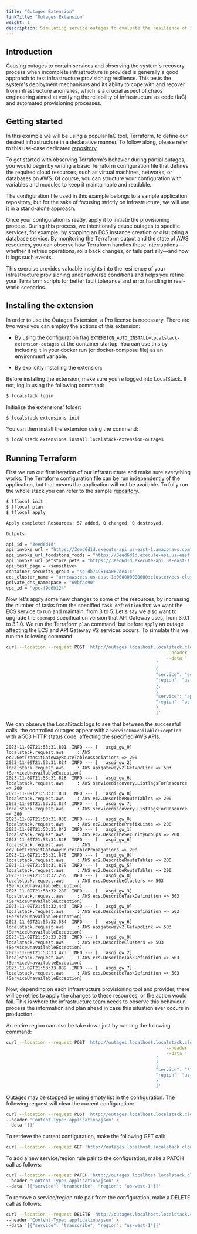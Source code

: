 ```yaml
---
title: "Outages Extension"
linkTitle: "Outages Extension"
weight: 1 
description: Simulating service outages to evaluate the resilience of infrastructure provisioning is a core practice of chaos engineering, testing the system's deployment robustness and recovery from anomalies.
---
```


## Introduction

Causing outages to certain services and observing the system's recovery process when incomplete infrastructure is provided
is generally a good approach to test infrastructure provisioning resilience. This tests the system's deployment mechanisms and its
ability to cope with and recover from infrastructure anomalies, which is a crucial aspect of chaos engineering aimed at
verifying the reliability of infrastructure as code (IaC) and automated provisioning processes.

## Getting started

In this example we will be using a popular IaC tool, Terraform, to define our desired infrastructure in a declarative manner.
To follow along, please refer to this use-case dedicated [repository](https://github.com/localstack-samples/samples-chaos-engineering/tree/main/extension-outages).

To get started with observing Terraform's behavior during partial outages, you would begin by writing a basic Terraform 
configuration file that defines the required cloud resources, such as virtual machines, networks, or databases on AWS. 
Of course, you can structure your configuration with variables and modules to keep it maintainable and readable. 

The configuration file used in this example belongs to a sample application repository, but for the sake of focusing strictly
on infrastructure, we will use it in a stand-alone approach.

Once your configuration is ready, apply it to initiate the provisioning process. During this process, we intentionally cause 
outages to specific services, for example, by stopping an ECS instance creation or disrupting a database service. By monitoring
the Terraform output and the state of AWS resources, you can observe how Terraform handles these interruptions—whether it 
retries operations, rolls back changes, or fails partially—and how it logs such events. 

This exercise provides valuable insights into the resilience of your infrastructure provisioning under adverse conditions 
and helps you refine your Terraform scripts for better fault tolerance and error handling in real-world scenarios.

## Installing the extension

In order to use the Outages Extension, a Pro license is necessary. There are two ways you can employ the actions of this extension:
- By using the configuration flag `EXTENSION_AUTO_INSTALL=localstack-extension-outages` at the container startup. You can use this 
 by including it in your docker run (or docker-compose file) as an environment variable.

- By explicitly installing the extension:

Before installing the extension, make sure you're logged into LocalStack. If not, log in using the following command:

```bash
$ localstack login
```

Initialize the extensions' folder:

```bash
$ localstack extensions init
```

You can then install the extension using the command:

```bash
$ localstack extensions install localstack-extension-outages
```

## Running Terraform

First we run out first iteration of our infrastructure and make sure everything works. The Terraform configuration file
can be run independently of the application, but that means the application will not be available. To fully run the whole stack
you can refer to the sample [repository](https://github.com/localstack-samples/sample-terraform-ecs-apigateway).

```bash
$ tflocal init
$ tflocal plan
$ tflocal apply
```

```bash
Apply complete! Resources: 57 added, 0 changed, 0 destroyed.

Outputs:

api_id = "3eed6d1d"
api_invoke_url = "https://3eed6d1d.execute-api.us-east-1.amazonaws.com"
api_invoke_url_foodstore_foods = "https://3eed6d1d.execute-api.us-east-1.amazonaws.com/foodstore/foods/{foodId}"
api_invoke_url_petstore_pets = "https://3eed6d1d.execute-api.us-east-1.amazonaws.com/petstore/domestic/pets/{petId}"
api_test_page = <sensitive>
container_security_group = "sg-db749514a062de41c"
ecs_cluster_name = "arn:aws:ecs:us-east-1:000000000000:cluster/ecs-cluster"
private_dns_namespace = "60bfac90"
vpc_id = "vpc-f9d6b124"
```

Now let's apply some new changes to some of the resources, by increasing the number of tasks from the specified `task_definition`
that we want the ECS service to run and maintain, from 3 to 5. Let's say we also want to upgrade the `openapi` specification version that
API Gateway uses, from 3.0.1 to 3.1.0.
We run the Terraform `plan` command, but before `apply` an outage affecting the ECS and API Gateway V2 services occurs. To simulate this
we run the following command:

```bash
curl --location --request POST 'http://outages.localhost.localstack.cloud:4566/outages' \
                                                             --header 'Content-Type: application/json' \
                                                             --data '
                                                         [
                                                         {
                                                         "service": "ecs",
                                                         "region": "us-east-1"
                                                         },
                                                         {
                                                         "service": "apigatewayv2",
                                                         "region": "us-east-1"
                                                         }
                                                         ]'
```

We can observe the LocalStack logs to see that between the successful calls, the controlled outages appear with a `ServiceUnavailableException` with
a 503 HTTP status code, affecting the specified AWS APIs.

```
2023-11-09T21:53:31.801  INFO --- [   asgi_gw_9] localstack.request.aws     : AWS ec2.GetTransitGatewayRouteTableAssociations => 200
2023-11-09T21:53:31.824  INFO --- [   asgi_gw_2] localstack.request.aws     : AWS apigatewayv2.GetVpcLink => 503 (ServiceUnavailableException)
2023-11-09T21:53:31.828  INFO --- [   asgi_gw_6] localstack.request.aws     : AWS servicediscovery.ListTagsForResource => 200
2023-11-09T21:53:31.831  INFO --- [   asgi_gw_8] localstack.request.aws     : AWS ec2.DescribeRouteTables => 200
2023-11-09T21:53:31.834  INFO --- [   asgi_gw_7] localstack.request.aws     : AWS servicediscovery.ListTagsForResource => 200
2023-11-09T21:53:31.836  INFO --- [   asgi_gw_0] localstack.request.aws     : AWS ec2.DescribePrefixLists => 200
2023-11-09T21:53:31.842  INFO --- [   asgi_gw_1] localstack.request.aws     : AWS ec2.DescribeSecurityGroups => 200
2023-11-09T21:53:31.848  INFO --- [   asgi_gw_6] localstack.request.aws     : AWS ec2.GetTransitGatewayRouteTablePropagations => 200
2023-11-09T21:53:31.876  INFO --- [   asgi_gw_9] localstack.request.aws     : AWS ec2.DescribeRouteTables => 200
2023-11-09T21:53:31.879  INFO --- [   asgi_gw_5] localstack.request.aws     : AWS ec2.DescribeRouteTables => 200
2023-11-09T21:53:32.205  INFO --- [   asgi_gw_8] localstack.request.aws     : AWS ecs.DescribeClusters => 503 (ServiceUnavailableException)
2023-11-09T21:53:32.280  INFO --- [   asgi_gw_3] localstack.request.aws     : AWS ecs.DescribeTaskDefinition => 503 (ServiceUnavailableException)
2023-11-09T21:53:32.443  INFO --- [   asgi_gw_0] localstack.request.aws     : AWS ecs.DescribeTaskDefinition => 503 (ServiceUnavailableException)
2023-11-09T21:53:32.584  INFO --- [   asgi_gw_6] localstack.request.aws     : AWS apigatewayv2.GetVpcLink => 503 (ServiceUnavailableException)
2023-11-09T21:53:33.271  INFO --- [   asgi_gw_9] localstack.request.aws     : AWS ecs.DescribeClusters => 503 (ServiceUnavailableException)
2023-11-09T21:53:33.473  INFO --- [   asgi_gw_2] localstack.request.aws     : AWS ecs.DescribeTaskDefinition => 503 (ServiceUnavailableException)
2023-11-09T21:53:33.889  INFO --- [   asgi_gw_7] localstack.request.aws     : AWS ecs.DescribeTaskDefinition => 503 (ServiceUnavailableException)
```

Now, depending on each infrastructure provisioning tool and provider, there will be retries to apply the changes to these resources, or
the action would fail. This is where the infrastructure team needs to observe this behaviour, process the information and plan ahead in case
this situation ever occurs in production.

An entire region can also be take down just by running the following command:

```bash
curl --location --request POST 'http://outages.localhost.localstack.cloud:4566/outages' \
                                                             --header 'Content-Type: application/json' \
                                                             --data '
                                                         [
                                                         {
                                                         "service": "*",
                                                         "region": "us-east-1"
                                                         }
                                                         ]'
```

Outages may be stopped by using empty list in the configuration. The following request will clear the current configuration:

```bash
curl --location --request POST 'http://outages.localhost.localstack.cloud:4566/outages' \
--header 'Content-Type: application/json' \
--data '[]'
```

To retrieve the current configuration, make the following GET call:
```bash
curl --location --request GET 'http://outages.localhost.localstack.cloud:4566/outages'
```

To add a new service/region rule pair to the configuration, make a PATCH call as follows:
```bash
curl --location --request PATCH 'http://outages.localhost.localstack.cloud:4566/outages' \
--header 'Content-Type: application/json' \
--data '[{"service": "transcribe", "region": "us-west-1"}]'
```

To remove a service/region rule pair from the configuration, make a DELETE call as follows:

```bash
curl --location --request DELETE 'http://outages.localhost.localstack.cloud:4566/outages' \
--header 'Content-Type: application/json' \
--data '[{"service": "transcribe", "region": "us-west-1"}]'
```
